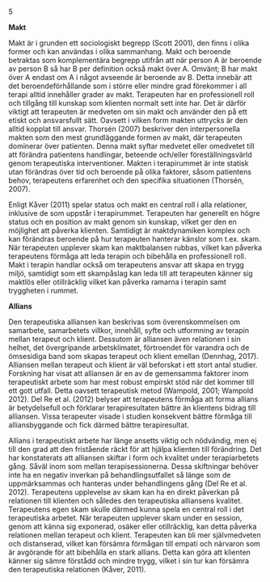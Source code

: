 5

**Makt**

Makt är i grunden ett sociologiskt begrepp (Scott 2001), den finns i olika former och
kan användas i olika sammanhang. Makt och beroende betraktas som komplementära begrepp
utifrån att när person A är beroende av person B så har B per definition också makt över A.
Omvänt; B har makt över A endast om A i något avseende är beroende av B. Detta innebär att
det beroendeförhållande som i större eller mindre grad förekommer i all terapi alltid innehåller
grader av makt. Terapeuten har en professionell roll och tillgång till kunskap som klienten
normalt sett inte har. Det är därför viktigt att terapeuten är medveten om sin makt och använder
den på ett etiskt och ansvarsfullt sätt. Oavsett i vilken form makten uttrycks är den alltid kopplat
till ansvar. Thorsén (2007) beskriver den interpersonella makten som den mest grundläggande
formen av makt, där terapeuten dominerar över patienten. Denna makt syftar medvetet eller
omedvetet till att förändra patientens handlingar, beteende och/eller föreställningsvärld genom
terapeutiska interventioner. Makten i terapirummet är inte statisk utan förändras över tid och
beroende på olika faktorer, såsom patientens behov, terapeutens erfarenhet och den specifika
situationen (Thorsén, 2007).

Enligt Kåver (2011) spelar status och makt en central roll i alla relationer, inklusive de
som uppstår i terapirummet. Terapeuten har generellt en högre status och en position av makt
genom sin kunskap, vilket ger den en möjlighet att påverka klienten. Samtidigt är
maktdynamiken komplex och kan förändras beroende på hur terapeuten hanterar känslor som
t.ex. skam. När terapeuten upplever skam kan maktbalansen rubbas, vilket kan påverka
terapeutens förmåga att leda terapin och bibehålla en professionell roll. Makt i terapin handlar
också om terapeutens ansvar att skapa en trygg miljö, samtidigt som ett skampåslag kan leda
till att terapeuten känner sig maktlös eller otillräcklig vilket kan påverka ramarna i terapin samt
tryggheten i rummet.

**Allians**

Den terapeutiska alliansen kan beskrivas som överenskommelsen om samarbete,
samarbetets villkor, innehåll, syfte och utformning av terapin mellan terapeut och klient.
Dessutom är alliansen även relationen i sin helhet, det övergripande arbetsklimatet, förtroendet
för varandra och de ömsesidiga band som skapas terapeut och klient emellan (Dennhag, 2017).
Alliansen mellan terapeut och klient är väl beforskat i ett stort antal studier. Forskning har visat
att alliansen är en av de gemensamma faktorer inom terapeutiskt arbete som har mest robust
empirskt stöd när det kommer till ett gott utfall. Detta oavsett terapeutisk metod (Wampold,
2001; Wampold 2012). Del Re et al. (2012) belyser att terapeutens förmåga att forma allians är
betydelsefull och förklarar terapiresultaten bättre än klientens bidrag till alliansen. Vissa
terapeuter visade i studien konsekvent bättre förmåga till alliansbyggande och fick därmed
bättre terapiresultat.

Allians i terapeutiskt arbete har länge ansetts viktig och nödvändig, men ej till den grad
att den fristående räckt för att hjälpa klienten till förändring. Det har konstaterats att alliansen
skiftar i form och kvalitet under terapiarbetets gång. Såväl inom som mellan terapisessionerna.
Dessa skiftningar behöver inte ha en negativ inverkan på behandlingsutfallet så länge som de
uppmärksammas och hanteras under behandlingens gång (Del Re et al. 2012). Terapeutens
upplevelse av skam kan ha en direkt påverkan på relationen till klienten och således den
terapeutiska alliansens kvalitet. Terapeutens egen skam skulle därmed kunna spela en central
roll i det terapeutiska arbetet. När terapeuten upplever skam under en session, genom att känna
sig exponerad, osäker eller otillräcklig, kan detta påverka relationen mellan terapeut och klient.
Terapeuten kan bli mer självmedveten och distanserad, vilket kan försämra förmågan till empati
och närvaron som är avgörande för att bibehålla en stark allians. Detta kan göra att klienten
känner sig sämre förstådd och mindre trygg, vilket i sin tur kan försämra den terapeutiska
relationen (Kåver, 2011).

